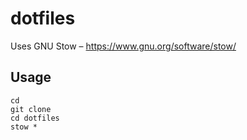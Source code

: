 # dotfiles
Uses GNU Stow – https://www.gnu.org/software/stow/
## Usage
```
cd
git clone 
cd dotfiles
stow *
```
